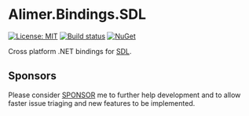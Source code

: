 # Alimer.Bindings.SDL

[![License: MIT](https://img.shields.io/badge/License-MIT-green.svg)](https://github.com/amerkoleci/Alimer.Bindings.SDL/blob/main/LICENSE)
[![Build status](https://github.com/amerkoleci/Alimer.Bindings.SDL/workflows/Build/badge.svg)](https://github.com/amerkoleci/Alimer.Bindings.SDL/actions)
[![NuGet](https://img.shields.io/nuget/v/Alimer.Bindings.SDL.svg)](https://www.nuget.org/packages/Alimer.Bindings.SDL)

Cross platform .NET bindings for [SDL](https://github.com/libsdl-org/SDL).

## Sponsors
Please consider [SPONSOR](https://github.com/sponsors/amerkoleci) me to further help development and to allow faster issue triaging and new features to be implemented.